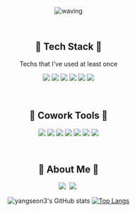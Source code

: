 <div align="center">
 
  <!-- Header -->
![waving](https://capsule-render.vercel.app/api?type=waving&height=200&fontSize=40&text=DongSeon_Yang&fontAlign=78&fontAlignY=40&color=gradient)

  <br/>
  
  <!-- Badge -->
  ## 🦋 Tech Stack 🦋
  Techs that I've used at least once
  
  <!-- Language -->
  <img src="https://img.shields.io/badge/react-%2320232a.svg?style=flat-square&logo=react&logoColor=%2361DAFB"/>
  <img src="https://img.shields.io/badge/Javascript-F7DF1E?style=flat-square&logo=JavaScript&logoColor=black"/>
  <img src="https://img.shields.io/badge/HTML-E34F26?style=flat-square&logo=HTML5&logoColor=white"/>
  <img src="https://img.shields.io/badge/CSS-1572B6?style=flat-square&logo=CSS3&logoColor=white"/>
  <img src="https://img.shields.io/badge/SASS-hotpink.svg?style=flat-square&logo=SASS&logoColor=white"/>
  <img src="https://img.shields.io/badge/styled--components-DB7093?style=flat-square&logo=styled-components&logoColor=white"/>
    
  <br/>
  <br/>
  <br/>
  
  ## 🐬 Cowork Tools 🐬
  <p>
    <img src="https://img.shields.io/badge/git-%23F05033.svg?style=flat-square&logo=git&logoColor=white"/>
    <img src="https://img.shields.io/badge/GitHub-181717?style=flat-square&logo=GitHub&logoColor=white"/>
    <img src="https://img.shields.io/badge/Notion-181717?style=flat-square&logo=Notion&logoColor=white"/>
    <img src="https://img.shields.io/badge/Figma-F24E1E?style=flat-square&logo=Figma&logoColor=white"/>
    <img src="https://img.shields.io/badge/Slack-4A154B?style=flat-square&logo=Slack&logoColor=white"/>
    <img src="https://img.shields.io/badge/Trello-%23026AA7.svg?style=flat-square&logo=Slack&logoColor=white"/>
    <img src="https://img.shields.io/badge/Visual%20Studio%20Code-007ACC?style=flat-square&logo=Visual%20Studio%20Code&logoColor=white"/>
  </p>
  
  <br/>
   
  <!-- My Apps -->
  ## 💙 About Me 💙
<p align="center">
  <a href="https://yangseon.tistory.com/"><img src="https://img.shields.io/badge/Tistory-11B48A?style=flat&logo=Tistory&logoColor=white&link=https://yangseon.tistory.com/"/></a>&nbsp
  <a href="https://www.instagram.com/yangseon3/"><img src="https://img.shields.io/badge/Instagram-E4405F?style=flat&logo=Instagram&logoColor=white&link=https://www.instagram.com/yangseon3/"/></a>&nbsp
</p> 
 
 ![yangseon3's GitHub stats](https://github-readme-stats.vercel.app/api?username=yangseon3&show_icons=true&theme=gruvbox)
  [![Top Langs](https://github-readme-stats.vercel.app/api/top-langs/?username=yangseon3)](https://github.com/yangseon3/github-readme-stats)

 
</div>

